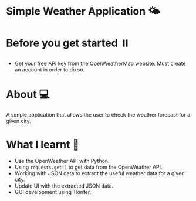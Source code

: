 # Simple Weather Application 🌤️

# Before you get started ⏸️
* Get your free API key from the OpenWeatherMap website. Must create an account in order to do so.


# About 💻
A simple application that allows the user to check the weather forecast for a given city.

# What I learnt 🚀
* Use the OpenWeather API with Python.
* Using `requests.get()` to get data from the OpenWeather API.
* Working with JSON data to extract the useful weather data for a given city. 
* Update UI with the extracted JSON data.
* GUI development using Tkinter.


